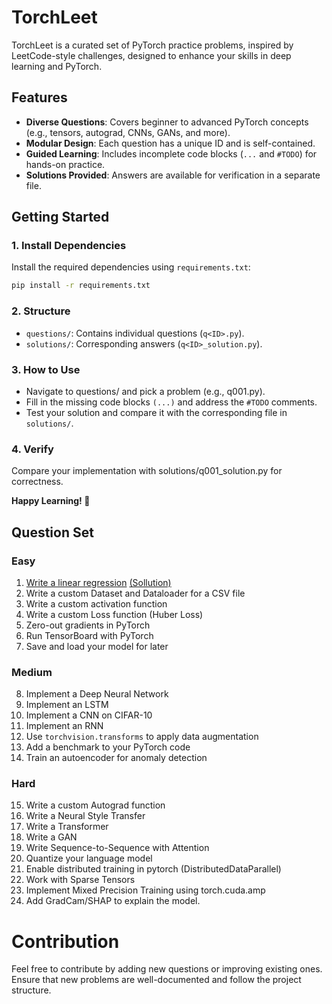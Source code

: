 # TorchLeet

TorchLeet is a curated set of PyTorch practice problems, inspired by LeetCode-style challenges, designed to enhance your skills in deep learning and PyTorch.

## Features
- **Diverse Questions**: Covers beginner to advanced PyTorch concepts (e.g., tensors, autograd, CNNs, GANs, and more).
- **Modular Design**: Each question has a unique ID and is self-contained.
- **Guided Learning**: Includes incomplete code blocks (`...` and `#TODO`) for hands-on practice.
- **Solutions Provided**: Answers are available for verification in a separate file.

## Getting Started

### 1. Install Dependencies
Install the required dependencies using `requirements.txt`:
```bash
pip install -r requirements.txt
```

### 2. Structure
- `questions/`: Contains individual questions (`q<ID>.py`).
- `solutions/`: Corresponding answers (`q<ID>_solution.py`).

### 3. How to Use
- Navigate to questions/ and pick a problem (e.g., q001.py).
- Fill in the missing code blocks `(...)` and address the `#TODO` comments.
- Test your solution and compare it with the corresponding file in `solutions/`.

### 4. Verify
Compare your implementation with solutions/q001_solution.py for correctness.

**Happy Learning! 🚀**

## Question Set

### Easy
1. [Write a linear regression](https://github.com/Exorust/TorchLeet/blob/main/q1-lin-regression.ipynb) [(Sollution)](https://github.com/Exorust/TorchLeet/blob/main/solutions/q1-lin-regression_SOLN.ipynb) 
2. Write a custom Dataset and Dataloader for a CSV file  
3. Write a custom activation function  
4. Write a custom Loss function (Huber Loss)  
5. Zero-out gradients in PyTorch  
6. Run TensorBoard with PyTorch  
7. Save and load your model for later  

### Medium
8. Implement a Deep Neural Network  
9. Implement an LSTM  
10. Implement a CNN on CIFAR-10  
11. Implement an RNN  
12. Use `torchvision.transforms` to apply data augmentation  
13. Add a benchmark to your PyTorch code  
14. Train an autoencoder for anomaly detection  

### Hard
15. Write a custom Autograd function  
16. Write a Neural Style Transfer  
17. Write a Transformer  
18. Write a GAN  
19. Write Sequence-to-Sequence with Attention  
20. Quantize your language model
21. Enable distributed training in pytorch (DistributedDataParallel)
22. Work with Sparse Tensors
23. Implement Mixed Precision Training using torch.cuda.amp
24. Add GradCam/SHAP to explain the model.


# Contribution
Feel free to contribute by adding new questions or improving existing ones. Ensure that new problems are well-documented and follow the project structure.

